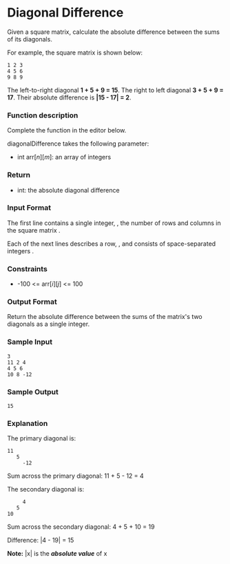 # Diagonal Difference

Given a square matrix, calculate the absolute difference between the sums of its diagonals.

For example, the square matrix  is shown below:
~~~
1 2 3
4 5 6
9 8 9  
~~~

The left-to-right diagonal **1 + 5 + 9 = 15**. The right to left diagonal **3 + 5 + 9 = 17**. Their absolute difference is **|15 - 17| = 2**.

### Function description

Complete the  function in the editor below.

diagonalDifference takes the following parameter:

- int arr[*n*][*m*]: an array of integers

### Return

- int: the absolute diagonal difference

### Input Format

The first line contains a single integer, , the number of rows and columns in the square matrix .

Each of the next  lines describes a row, , and consists of  space-separated integers .

### Constraints

* -100 <= arr[*i*][*j*] <= 100

### Output Format

Return the absolute difference between the sums of the matrix's two diagonals as a single integer.

### Sample Input

~~~
3
11 2 4
4 5 6
10 8 -12
~~~

### Sample Output

~~~
15
~~~

### Explanation

The primary diagonal is:

~~~
11
   5
     -12
~~~
Sum across the primary diagonal: 11 + 5 - 12 = 4

The secondary diagonal is:
~~~
     4
   5
10
~~~
Sum across the secondary diagonal: 4 + 5 + 10 = 19

Difference: |4 - 19| = 15

**Note:** |x| is the **_absolute value_** of x